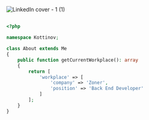 ![LinkedIn cover - 1 (1)](https://user-images.githubusercontent.com/76010869/220529401-7994369b-ca11-4b82-b9db-e05a53d90dc0.png)
##

```php
<?php

namespace Kottinov;

class About extends Me
{
    public function getCurrentWorkplace(): array
    {
        return [
            'workplace' => [
                'company' => 'Zoner',
                'position' => 'Back End Developer'         
            ]
        ];
    }
}
```
